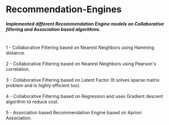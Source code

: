 # Recommendation-Engines
##### Implemented different Recommendation Engine models on Collaborative filtering and Association based algorithms.

<br>1 - Collaborative Filtering based on Nearest Neighbors using Hamming distance.<br />
<br>2 - Collaborative Filtering based on Nearest Neighbors using Pearson's correlation.<br />
<br>3 - Collaborative Filtering based on Latent Factor (It solves sparse matrix problem and is highly efficient too).<br />
<br>4 - Collaborative Filtering based on Regression and uses Gradient descent algorithm to reduce cost.<br />
<br>5 - Association based Recommendation Engine based on Apriori Association.<br />
